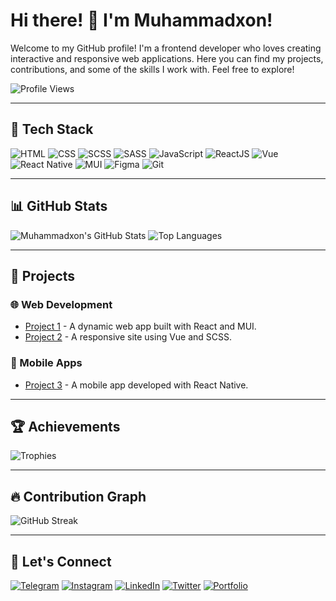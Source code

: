 # Hi there! 👋 I'm Muhammadxon!

Welcome to my GitHub profile! I'm a frontend developer who loves creating interactive and responsive web applications. Here you can find my projects, contributions, and some of the skills I work with. Feel free to explore!

![Profile Views](https://komarev.com/ghpvc/?username=Muhammadxon2oo7&color=brightgreen)

---

## 🔧 Tech Stack

![HTML](https://img.shields.io/badge/-HTML-E34F26?style=flat-square&logo=html5&logoColor=white)
![CSS](https://img.shields.io/badge/-CSS-1572B6?style=flat-square&logo=css3&logoColor=white)
![SCSS](https://img.shields.io/badge/-SCSS-CC6699?style=flat-square&logo=sass&logoColor=white)
![SASS](https://img.shields.io/badge/-SASS-CC6699?style=flat-square&logo=sass&logoColor=white)
![JavaScript](https://img.shields.io/badge/-JavaScript-F7DF1E?style=flat-square&logo=javascript&logoColor=black)
![ReactJS](https://img.shields.io/badge/-ReactJS-61DAFB?style=flat-square&logo=react&logoColor=black)
![Vue](https://img.shields.io/badge/-Vue-4FC08D?style=flat-square&logo=vue.js&logoColor=white)
![React Native](https://img.shields.io/badge/-React%20Native-61DAFB?style=flat-square&logo=react&logoColor=black)
![MUI](https://img.shields.io/badge/-MUI-007FFF?style=flat-square&logo=mui&logoColor=white)
![Figma](https://img.shields.io/badge/-Figma-F24E1E?style=flat-square&logo=figma&logoColor=white)
![Git](https://img.shields.io/badge/-Git-F05032?style=flat-square&logo=git&logoColor=white)

---

## 📊 GitHub Stats

![Muhammadxon's GitHub Stats](https://github-readme-stats.vercel.app/api?username=Muhammadxon2oo7&show_icons=true&hide=prs,issues&theme=radical)
![Top Languages](https://github-readme-stats.vercel.app/api/top-langs/?username=Muhammadxon2oo7&layout=compact&theme=radical)

---

## 🚀 Projects

### 🌐 Web Development
- [Project 1](https://github.com/Muhammadxon2oo7/Project1) - A dynamic web app built with React and MUI.
- [Project 2](https://github.com/Muhammadxon2oo7/Project2) - A responsive site using Vue and SCSS.

### 📱 Mobile Apps
- [Project 3](https://github.com/Muhammadxon2oo7/Project3) - A mobile app developed with React Native.

---

## 🏆 Achievements

![Trophies](https://github-profile-trophy.vercel.app/?username=Muhammadxon2oo7&theme=radical&margin-w=15&margin-h=15)

---

## 🔥 Contribution Graph

![GitHub Streak](https://github-readme-streak-stats.herokuapp.com/?user=Muhammadxon2oo7&theme=radical)

---

## 💬 Let's Connect

[![Telegram](https://img.shields.io/badge/-Telegram-blue?style=flat-square&logo=telegram)](https://t.me/Mr_Muhammadxon)
[![Instagram](https://img.shields.io/badge/-Instagram-E4405F?style=flat-square&logo=instagram&logoColor=white)](https://instagram.com/wd.human)
[![LinkedIn](https://img.shields.io/badge/-LinkedIn-blue?style=flat-square&logo=linkedin)](https://www.linkedin.com/in/yourlinkedinprofile)
[![Twitter](https://img.shields.io/badge/-Twitter-blue?style=flat-square&logo=twitter)](https://twitter.com/yourtwitterhandle)
[![Portfolio](https://img.shields.io/badge/-Portfolio-black?style=flat-square&logo=web&logoColor=white)](https://yourportfolio.com)
